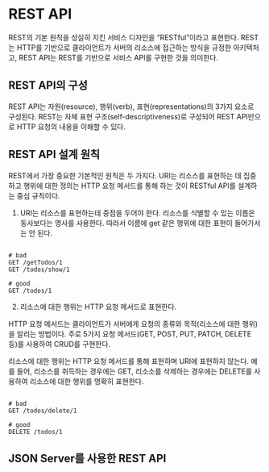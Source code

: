 # REST API

REST의 기본 원칙을 성실히 지킨 서비스 디자인을 “RESTful”이라고 표현한다. REST는 HTTP를 기반으로 클라이언트가 서버의 리소스에 접근하는 방식을 규정한 아키텍처고, REST API는 REST를 기반으로 서비스 API를 구현한 것을 의미한다.

## REST API의 구성

REST API는 자원(resource), 행위(verb), 표현(representations)의 3가지 요소로 구성된다. REST는 자체 표현 구조(self-descriptiveness)로 구성되어 REST API만으로 HTTP 요청의 내용을 이해할 수 있다.

## REST API 설계 원칙

REST에서 가장 중요한 기본적인 원칙은 두 가지다. URI는 리소스를 표현하는 데 집중하고 행위에 대한 정의는 HTTP 요청 메서드를 통해 하는 것이 RESTful API를 설계하는 중심 규칙이다.

1. URI는 리소스를 표현하는데 중점을 두어야 한다. 리소스를 식별할 수 있는 이름은 동사보다는 명사를 사용한다. 따라서 이름에 get 같은 행위에 대한 표현이 들어가서는 안 된다.

```

# bad
GET /getTodos/1
GET /todos/show/1

# good
GET /todos/1

```

2. 리소스에 대한 행위는 HTTP 요청 메서드로 표현한다.

HTTP 요청 메서드는 클라이언트가 서버에게 요청의 종류와 목적(리소스에 대한 행위)을 알리는 방법이다. 주로 5가지 요청 메서드(GET, POST, PUT, PATCH, DELETE 등)를 사용하여 CRUD를 구현한다.

리소스에 대한 행위는 HTTP 요청 메서드를 통해 표현하며 URI에 표현하지 않는다. 예를 들어, 리소스를 취득하는 경우에는 GET, 리소소를 삭제하는 경우에는 DELETE를 사용하여 리소스에 대한 행위를 명확히 표현한다.

```

# bad
GET /todos/delete/1

# good
DELETE /todos/1

```

## JSON Server를 사용한 REST API
